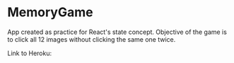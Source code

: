 # MemoryGame

App created as practice for React's state concept. Objective of the game is to click all 12 images without clicking the same one twice.

Link to Heroku: 
